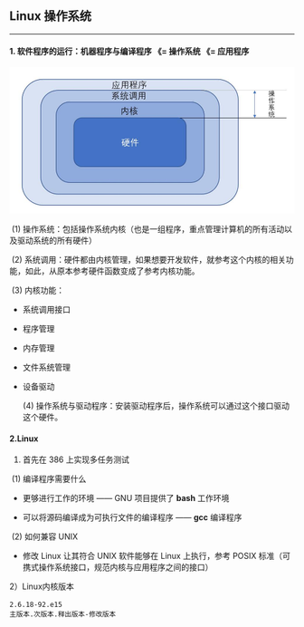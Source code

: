 ## Linux 操作系统

------

#### 1.  软件程序的运行：机器程序与编译程序 《= 操作系统 《= 应用程序

<img src="images/操作系统的角色.jpg" style="zoom: 80%;" />

​	(1) 操作系统：包括操作系统内核（也是一组程序，重点管理计算机的所有活动以及驱动系统的所有硬件）

​	(2) 系统调用：硬件都由内核管理，如果想要开发软件，就参考这个内核的相关功能，如此，从原本参考硬件函数变成了参考内核功能。

​	(3) 内核功能：

- 系统调用接口
- 程序管理
- 内存管理
- 文件系统管理
- 设备驱动

   (4) 操作系统与驱动程序：安装驱动程序后，操作系统可以通过这个接口驱动这个硬件。



#### 2.Linux

1) 首先在 386 上实现多任务测试

​	(1) 编译程序需要什么

- 更够进行工作的环境 —— GNU 项目提供了 **bash** 工作环境

- 可以将源码编译成为可执行文件的编译程序 —— **gcc** 编译程序

​    (2) 如何兼容 UNIX

- 修改 Linux 让其符合 UNIX 软件能够在 Linux 上执行，参考 POSIX 标准（可携式操作系统接口，规范内核与应用程序之间的接口）

2）Linux内核版本

```
2.6.18-92.e15
主版本.次版本.释出版本-修改版本
```



